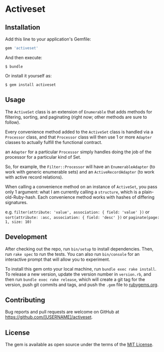 # Activeset

## Installation

Add this line to your application's Gemfile:

```ruby
gem 'activeset'
```

And then execute:

    $ bundle

Or install it yourself as:

    $ gem install activeset

## Usage

The `ActiveSet` class is an extension of `Enumerable` that adds methods for filtering, sorting, and paginating (right now; other methods are sure to follow).

Every convenience method added to the `ActiveSet` class is handled via a `Processor` class, and that `Processor` class will then use 1 or more `Adapter` classes to actually fulfill the functional contract.

an `Adapter` for a particular `Processor` simply handles doing the job of the processor for a particular kind of Set.

So, for example, the `Filter::Processor` will have an `EnumerableAdapter` (to work with generic enumerable sets) and an `ActiveRecordAdapter` (to work with active record relations).

When calling a convenience method on an instance of `ActiveSet`, you pass only 1 argument: what I am currently calling a `structure`, which is a plain-old-Ruby-hash. Each convenience method works with hashes of differing signatures.

e.g. `filter(attribute: 'value', association: { field: 'value' })` or `sort(attribute: :asc, association: { field: 'desc' })` or `paginate(page: 1, size: 10)`

## Development

After checking out the repo, run `bin/setup` to install dependencies. Then, run `rake spec` to run the tests. You can also run `bin/console` for an interactive prompt that will allow you to experiment.

To install this gem onto your local machine, run `bundle exec rake install`. To release a new version, update the version number in `version.rb`, and then run `bundle exec rake release`, which will create a git tag for the version, push git commits and tags, and push the `.gem` file to [rubygems.org](https://rubygems.org).

## Contributing

Bug reports and pull requests are welcome on GitHub at https://github.com/[USERNAME]/activeset.

## License

The gem is available as open source under the terms of the [MIT License](http://opensource.org/licenses/MIT).
